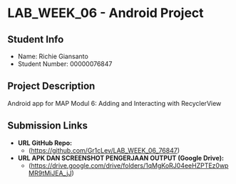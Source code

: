 # LAB_WEEK_06 - Android Project

## Student Info
- Name: Richie Giansanto  
- Student Number: 00000076847  

## Project Description
Android app for MAP Modul 6: Adding and Interacting with RecyclerView

## Submission Links
- **URL GitHub Repo:**
    * (https://github.com/Gr1cLev/LAB_WEEK_06_76847)
- **URL APK DAN SCREENSHOT PENGERJAAN OUTPUT (Google Drive):**
    * (https://drive.google.com/drive/folders/1qMgKoRJ04eeHZPTEz0wpMR9tMiJEA_jJ)
  
